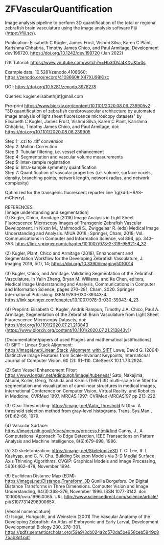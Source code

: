 # ZFVascularQuantification
Image analysis pipeline to perform 3D quantification of the total or regional zebrafish brain vasculature using the image analysis software Fiji (https://fiji.sc/).

Publication: Elisabeth C Kugler, James Frost, Vishmi Silva, Karen C Plant, Karishma Chhabria, Timothy James Chico, and Paul Armitage, Development dev.199720. https://doi.org/10.1242/dev.199720 (Jan 2022)

I2K Tutorial: https://www.youtube.com/watch?v=Hb3tDVJ4KXU&t=0s

Example data: 10.5281/zenodo.4108660; https://zenodo.org/record/4108660#.X47XU9BKizc

DOI: https://doi.org/10.5281/zenodo.3978278

Queries: kugler.elisabeth[at]gmail.com

Pre-print https://www.biorxiv.org/content/10.1101/2020.08.06.239905v2 \
"3D quantification of zebrafish cerebrovascular architecture by automated image analysis of light sheet fluorescence microscopy datasets" by
Elisabeth C Kugler, James Frost, Vishmi Silva, Karen C Plant, Karishma Chhabria, Timothy James Chico, and Paul Armitage; doi: https://doi.org/10.1101/2020.08.06.239905

Step 1: .czi to .tiff conversion \
Step 2: Motion Correction \
Step 3: Tubular filtering, i.e. vessel enhancement \
Step 4: Segmentation and vascular volume measurements \
Step 5: Inter-sample registration \
Step 6: Intra-sample symmetry quantification \
Step 7: Quantification of vascular properties (i.e. volume, surface voxels, density, branching points, network length, network radius, and network complexity)

Optimized for the transgenic fluorescent reporter line Tg(kdrl:HRAS-mCherry).

REFERENCES <br/>
[Image understanding and segmentation] <br/>
(1) Kugler, Chico, Armitage (2018) Image Analysis in Light Sheet Fluorescence Microscopy Images of Transgenic Zebrafish Vascular Development. In Nixon M., Mahmoodi S., Zwiggelaar R. (eds) Medical Image Understanding and Analysis. MIUA 2018.; Springer, Cham, 2018; Vol. Communications in Computer and Information Science, vol 894, pp. 343–353.
https://link.springer.com/chapter/10.1007/978-3-319-95921-4_32

(2) Kugler, Plant, Chico and Armitage (2019), Enhancement and Segmentation Workflow for the Developing Zebrafish Vasculature, J. Imaging 2019, 5(1), 14; https://doi.org/10.3390/jimaging5010014

(3) Kugler, Chico, and Armitage. Validating Segmentation of the Zebraﬁsh Vasculature. In Yalin Zheng, Bryan M. Williams, and Ke Chen, editors, Medical Image Understanding and Analysis, Communications in Computer and Information Science, pages 270–281, Cham, 2020. Springer International Publishing. ISBN 9783-030-39343-4. https://link.springer.com/chapter/10.1007/978-3-030-39343-4_23

(4) Preprint: Elisabeth C. Kugler, Andrik Rampun,  Timothy J.A. Chico, Paul A. Armitage, Segmentation of the Zebrafish Brain Vasculature from Light Sheet Fluorescence Microscopy Datasets, doi: https://doi.org/10.1101/2020.07.21.213843 (https://www.biorxiv.org/content/10.1101/2020.07.21.213843v1)

[Documentation/papers of used Plugins and mathematical justifications] <br/>
(1) SIFT - Linear Stack Alignment:  
https://imagej.net/Linear_Stack_Alignment_with_SIFT
Lowe, David G. (2004) Distinctive Image Features from Scale-Invariant Keypoints, International Journal of Computer Vision. 60 (2): 91–110. CiteSeerX 10.1.1.73.2924.

(2) Sato Vessel Enhancement Filter:
https://www.longair.net/edinburgh/imagej/tubeness/
Sato, Nakajima, Atsumi, Koller, Gerig, Yoshida and Kikinis (1997) 3D multi-scale line filter for segmentation and visualization of curvilinear structures in medical images, International Conference on Computer Vision, Virtual Reality, and Robotics in Medicine, CVRMed 1997, MRCAS 1997: CVRMed-MRCAS'97 pp 213-222.

(3) Otsu Thresholding: https://imagej.net/Auto_Threshold
N Otsu. A threshold selection method from gray-level histograms. Trans. Sys.Man., 9(1):62–66, 1979.

(4) Vascular Surface: https://imagej.nih.gov/ij/docs/menus/process.html#find
Canny, J., A Computational Approach To Edge Detection, IEEE Transactions on Pattern Analysis and Machine Intelligence, 8(6):679–698, 1986.

(5) 3D skeletonization: https://imagej.net/Skeletonize3D
T. C. Lee, R. L. Kashyap, and C. N. Chu. Building Skeleton Models via 3-D Medial Surface Axis Thinning Algorithms. CVGIP: Graphical Models and Image Processing, 56(6):462–478, November 1994.

(6) Euclidean Distance Map (EDM): https://imagej.net/Distance_Transform_3D
Gunilla Borgefors. On Digital Distance Transforms in Three Dimensions. Computer Vision and Image Understanding, 64(3):368–376, November 1996. ISSN 1077-3142. doi: 10.1006/cviu.1996.0065. URL http://www.sciencedirect.com/science/article/ pii/S107731429690065X.

[Vessel nomenclature] <br/>
(1) Isogai, Horiguchi, and Weinstein (2001) The Vascular Anatomy of the Developing Zebrafish: An Atlas of Embryonic and Early Larval, Development Developmental Biology 230, 278–301. 
https://pdfs.semanticscholar.org/59e9/3cb024a2c570da5be958ceb5949c87bab3df.pdf


